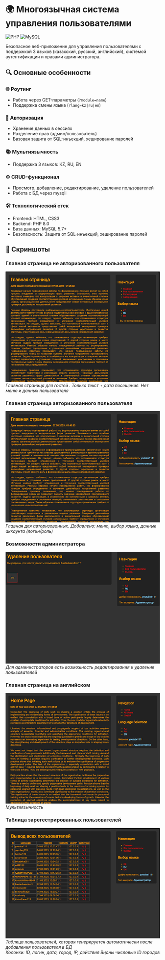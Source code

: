 # 🌍 Многоязычная система управления пользователями

![PHP](https://img.shields.io/badge/PHP-8.0+-purple.svg)
![MySQL](https://img.shields.io/badge/MySQL-5.7+-blue.svg)

Безопасное веб-приложение для управления пользователями с поддержкой 3 языков (казахский, русский, английский), системой аутентификации и правами администратора.

## 🔍 Основные особенности

### 🌐 Роутинг
- Работа через GET-параметры (`?module=name`)
- Поддержка смены языка (`?lang=kz|ru|en`)

### 🔐 Авторизация
- Хранение данных в сессиях
- Разделение прав (админ/пользователь)
- Базовая защита от SQL-инъекций, хеширование паролей

### 📚 Мультиязычность
- Поддержка 3 языков: KZ, RU, EN

### ⚙️ CRUD-функционал
- Просмотр, добавление, редактирование, удаление пользователей
- Работа с БД через mysqli


### 🛠 Технологический стек
- Frontend: HTML, CSS3
- Backend: PHP 8.0
- База данных: MySQL 5.7+
- Безопасность: Защита от SQL-инъекций, хеширование паролей

## 📸 Скриншоты  

### Главная страница не авторизованного пользователя 
![Главная](screenshots/main.png) 
<br/>
*Главная страница для гостей . Только текст + дата посещения. Нет меню и данных пользователя* 

### Главная страница авторизованного пользователя 
![Главная с авторизацией](screenshots/mainReg.png) 
<br/>
*Главная для авторизованных. Добавлено: меню, выбор языка, данные аккаунта (логин/роль)*

### Возможности администратора
![Удаление пользователя](screenshots/delete.png) 
<br/>
*Для администраторов есть возможность редактирования и удаления пользователей*

### Главная страница на английском 
![Поддержка английского](screenshots/mainEn.png) 
<br/>
*Мультиязычность*

### Таблица зарегестрированных пользователей
![Таблица пользователей](screenshots/user.png) 
<br/>
*Таблица пользователей, которая генерируется автоматически после добавления пользователя в БД 
<br/>
Колонки: ID, логин, дата, город, IP, действия Видны числовые ID городов*


